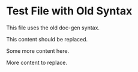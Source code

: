 # Test File with Old Syntax

This file uses the old doc-gen syntax.

<!-- doc-gen SOME_TRANSFORM -->
This content should be replaced.
<!-- end-doc-gen -->

Some more content here.

<!-- doc-gen ANOTHER_TRANSFORM -->
More content to replace.
<!-- end-doc-gen -->
